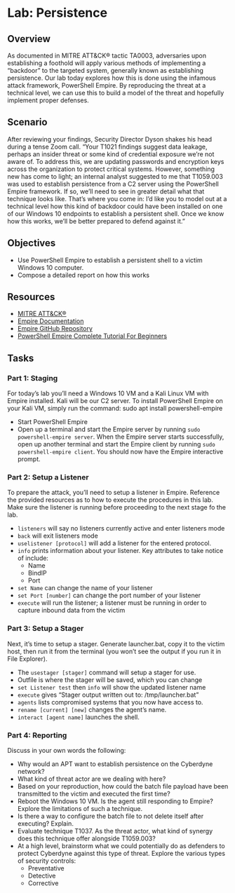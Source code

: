 # Lab: Persistence

## Overview
As documented in MITRE ATT&CK® tactic TA0003, adversaries upon establishing a foothold will apply various methods of implementing a “backdoor” to the targeted system, generally known as establishing persistence. Our lab today explores how this is done using the infamous attack framework, PowerShell Empire. By reproducing the threat at a technical level, we can use this to build a model of the threat and hopefully implement proper defenses.

## Scenario
After reviewing your findings, Security Director Dyson shakes his head during a tense Zoom call. “Your T1021 findings suggest data leakage, perhaps an insider threat or some kind of credential exposure we’re not aware of. To address this, we are updating passwords and encryption keys across the organization to protect critical systems. However, something new has come to light; an internal analyst suggested to me that T1059.003 was used to establish persistence from a C2 server using the PowerShell Empire framework. If so, we’ll need to see in greater detail what that technique looks like. That’s where you come in: I’d like you to model out at a technical level how this kind of backdoor could have been installed on one of our Windows 10 endpoints to establish a persistent shell. Once we know how this works, we’ll be better prepared to defend against it.”

## Objectives
- Use PowerShell Empire to establish a persistent shell to a victim Windows 10 computer.
- Compose a detailed report on how this works

## Resources
- [MITRE ATT&CK®](https://attack.mitre.org/)
- [Empire Documentation](https://bc-security.gitbook.io/empire-wiki/)
- [Empire GitHub Repository](https://github.com/BC-SECURITY/empire-docs)
- [PowerShell Empire Complete Tutorial For Beginners](https://www.youtube.com/watch?v=52xkWbDMUUM&ab_channel=HackerSploit)

## Tasks

### Part 1: Staging
For today’s lab you’ll need a Windows 10 VM and a Kali Linux VM with Empire installed. Kali will be our C2 server. To install PowerShell Empire on your Kali VM, simply run the command: sudo apt install powershell-empire

- Start PowerShell Empire
- Open up a terminal and start the Empire server by running `sudo powershell-empire server`. When the Empire server starts successfully, open up another terminal and start the Empire client by running `sudo powershell-empire client`. You should now have the Empire interactive prompt.

### Part 2: Setup a Listener
To prepare the attack, you’ll need to setup a listener in Empire. Reference the provided resources as to how to execute the procedures in this lab. Make sure the listener is running before proceeding to the next stage fo the lab.

- `listeners` will say no listeners currently active and enter listeners mode
- `back` will exit listeners mode
- `uselistener [protocol]` will add a listener for the entered protocol.
- `info` prints information about your listener. Key attributes to take notice of include:
  - Name
  - BindIP
  - Port
- `set Name` can change the name of your listener
- `set Port [number]` can change the port number of your listener
- `execute` will run the listener; a listener must be running in order to capture inbound data from the victim

### Part 3: Setup a Stager
Next, it’s time to setup a stager. Generate launcher.bat, copy it to the victim host, then run it from the terminal (you won’t see the output if you run it in File Explorer).

- The `usestager [stager]` command will setup a stager for use.
- Outfile is where the stager will be saved, which you can change
- `set Listener test` then `info` will show the updated listener name
- `execute` gives “Stager output written out to: /tmp/launcher.bat”
- `agents` lists compromised systems that you now have access to.
- `rename [current] [new]` changes the agent’s name.
- `interact [agent name]` launches the shell.

### Part 4: Reporting
Discuss in your own words the following:

- Why would an APT want to establish persistence on the Cyberdyne network?
- What kind of threat actor are we dealing with here?
- Based on your reproduction, how could the batch file payload have been transmitted to the victim and executed the first time?
- Reboot the Windows 10 VM. Is the agent still responding to Empire? Explore the limitations of such a technique.
- Is there a way to configure the batch file to not delete itself after executing? Explain.
- Evaluate technique T1037. As the threat actor, what kind of synergy does this technique offer alongside T1059.003?
- At a high level, brainstorm what we could potentially do as defenders to protect Cyberdyne against this type of threat. Explore the various types of security controls:
  - Preventative
  - Detective
  - Corrective
